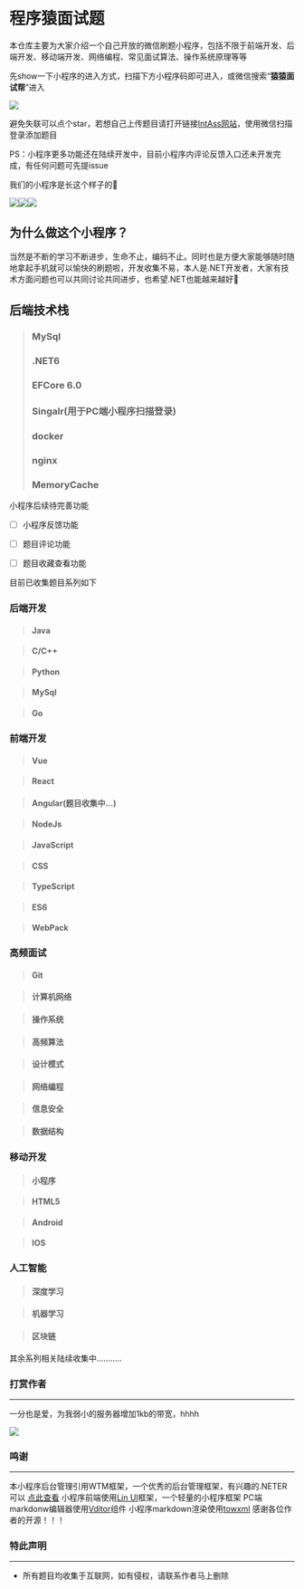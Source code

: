 # 程序猿面试题
本仓库主要为大家介绍一个自己开放的微信刷题小程序，包括不限于前端开发、后端开发、移动端开发、网络编程、常见面试算法、操作系统原理等等

先show一下小程序的进入方式，扫描下方小程序码即可进入，或微信搜索“**猿猿面试帮**”进入

![](https://github.com/DreamTom/InternetInterview/blob/main/yymsb.jpg?raw=true)

避免失联可以点个star，若想自己上传题目请打开链接[IntAss网站](https://www.vintom.cn/)，使用微信扫描登录添加题目

PS：小程序更多功能还在陆续开发中，目前小程序内评论反馈入口还未开发完成，有任何问题可先提issue

我们的小程序是长这个样子的🤡

![](https://github.com/DreamTom/InternetInterview/blob/main/1.jpg?raw=true)![](https://github.com/DreamTom/InternetInterview/blob/main/2.jpg?raw=true)![](https://github.com/DreamTom/InternetInterview/blob/main/3.jpg?raw=true)

## 为什么做这个小程序？

当然是不断的学习不断进步，生命不止，编码不止。同时也是方便大家能够随时随地拿起手机就可以愉快的刷题啦，开发收集不易，本人是.NET开发者，大家有技术方面问题也可以共同讨论共同进步，也希望.NET也能越来越好🤠

## 后端技术栈
> ### MySql
> ### .NET6
> ### EFCore 6.0
> ### Singalr(用于PC端小程序扫描登录)
> ### docker
> ### nginx
> ### MemoryCache

小程序后续待完善功能

- [ ] 小程序反馈功能
- [ ] 题目评论功能
- [ ] 题目收藏查看功能


目前已收集题目系列如下

### 后端开发

> #### Java

> #### C/C++

> #### Python

> #### MySql

> #### Go


### 前端开发

> #### Vue

> #### React

> #### Angular(题目收集中...)

> #### NodeJs

> #### JavaScript

> #### CSS

> #### TypeScript

> #### ES6

> #### WebPack

### 高频面试

> #### Git

> #### 计算机网络

> #### 操作系统

> #### 高频算法

> #### 设计模式

> #### 网络编程

> #### 信息安全

> #### 数据结构

### 移动开发

> #### 小程序

> #### HTML5

> #### Android

> #### IOS


### 人工智能

> #### 深度学习

> #### 机器学习

> #### 区块链

其余系列相关陆续收集中........... 

### 打赏作者

------

一分也是爱，为我弱小的服务器增加1kb的带宽，hhhh

![](https://github.com/DreamTom/InternetInterview/blob/main/tip.jpg?raw=true)

### 鸣谢

------

本小程序后台管理引用WTM框架，一个优秀的后台管理框架，有兴趣的.NETER可以 [点此查看](https://wtmdoc.walkingtec.cn/)
小程序前端使用[Lin UI](https://github.com/TaleLin/lin-ui)框架，一个轻量的小程序框架
PC端markdonw编辑器使用[Vditor](https://ld246.com/article/1549638745630)组件
小程序markdown渲染使用[towxml](https://github.com/sbfkcel/towxml)
感谢各位作者的开源！！！

### 特此声明

------

- 所有题目均收集于互联网，如有侵权，请联系作者马上删除
